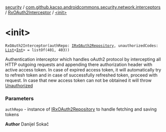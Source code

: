 [security](../../index.md) / [com.github.kacso.androidcommons.security.network.interceptors](../index.md) / [RxOAuth2Interceptor](index.md) / [&lt;init&gt;](./-init-.md)

# &lt;init&gt;

`RxOAuth2Interceptor(authRepo: `[`IRxOAuth2Repository`](../../com.github.kacso.androidcommons.security.repositories/-i-rx-o-auth2-repository/index.md)`, unauthorizedCodes: `[`List`](https://kotlinlang.org/api/latest/jvm/stdlib/kotlin.collections/-list/index.html)`<`[`Int`](https://kotlinlang.org/api/latest/jvm/stdlib/kotlin/-int/index.html)`> = listOf(401, 403))`

Authentication interceptor which handles oAuth2 protocol by intercepting all HTTP outgoing
requests and appending there authorization header with active access token. In case of
expired access token, it will automatically try to refresh token and in case of
successfully refreshed token, proceed with request. In case that new access token can not be
obtained it will throw [Unauthorized](#)

### Parameters

`authRepo` - instance of [IRxOAuth2Repository](../../com.github.kacso.androidcommons.security.repositories/-i-rx-o-auth2-repository/index.md) to handle fetching and saving tokens

**Author**
Danijel Sokač

